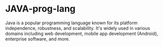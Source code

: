 # JAVA-prog-lang
Java is a popular programming language known for its platform independence, robustness, and scalability. It's widely used in various domains including web development, mobile app development (Android), enterprise software, and more.
